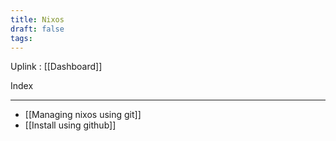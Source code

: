 ```yaml
---
title: Nixos
draft: false
tags:
---
```

Uplink : [[Dashboard]]

Index

---

- [[Managing nixos using git]]
- [[Install using github]]